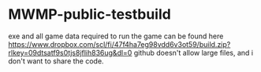 # MWMP-public-testbuild
exe and all game data required to run the game can be found here
https://www.dropbox.com/scl/fi/47f4ha7eg98vdd6v3ot59/build.zip?rlkey=09dtsatf9s0tjs8jflih836ug&dl=0
github doesn't allow large files, and i don't want to share the code.
